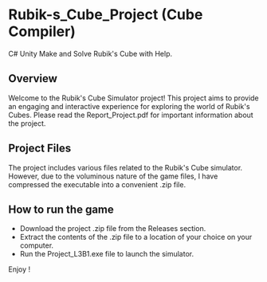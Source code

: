 # Rubik-s_Cube_Project (Cube Compiler)
C# Unity Make and Solve Rubik's Cube with Help.

## Overview
Welcome to the Rubik's Cube Simulator project! This project aims to provide an engaging and interactive experience for exploring the world of Rubik's Cubes. Please read the Report_Project.pdf for important information about the project.

## Project Files
The project includes various files related to the Rubik's Cube simulator. However, due to the voluminous nature of the game files, I have compressed the executable into a convenient .zip file.

## How to run the game
- Download the project .zip file from the Releases section.
- Extract the contents of the .zip file to a location of your choice on your computer.
- Run the Project_L3B1.exe file to launch the simulator.

Enjoy !
